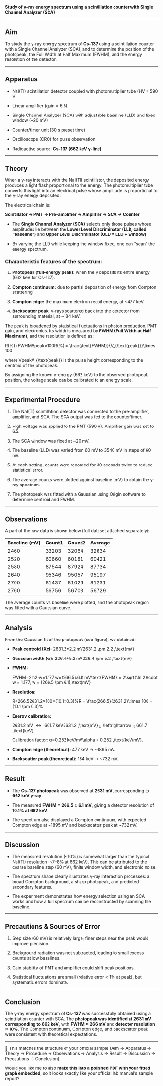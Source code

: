 
**Study of γ-ray energy spectrum using a scintillation counter with Single Channel Analyzer (SCA)**

---

## **Aim**

To study the γ-ray energy spectrum of **Cs-137** using a scintillation counter with a Single Channel Analyzer (SCA), and to determine the position of the photopeak, the Full Width at Half Maximum (FWHM), and the energy resolution of the detector.

---

## **Apparatus**

- NaI(Tl) scintillation detector coupled with photomultiplier tube (HV = 590 V)
    
- Linear amplifier (gain = 6.5)
    
- Single Channel Analyzer (SCA) with adjustable baseline (LLD) and fixed window (~20 mV)
    
- Counter/timer unit (30 s preset time)
    
- Oscilloscope (CRO) for pulse observation
    
- Radioactive source: **Cs-137 (662 keV γ-line)**
    

---

## **Theory**

When a γ-ray interacts with the NaI(Tl) scintillator, the deposited energy produces a light flash proportional to the energy. The photomultiplier tube converts this light into an electrical pulse whose amplitude is proportional to the γ-ray energy deposited.

The electrical chain is:

**Scintillator → PMT → Pre-amplifier → Amplifier → SCA → Counter**

- The **Single Channel Analyzer (SCA)** selects only those pulses whose amplitudes lie between the **Lower Level Discriminator (LLD, called “baseline”)** and **Upper Level Discriminator (ULD = LLD + window)**.
    
- By varying the LLD while keeping the window fixed, one can “scan” the energy spectrum.
    

### Characteristic features of the spectrum:

1. **Photopeak (full-energy peak):** when the γ deposits its entire energy (662 keV for Cs-137).
    
2. **Compton continuum:** due to partial deposition of energy from Compton scattering.
    
3. **Compton edge:** the maximum electron recoil energy, at ~477 keV.
    
4. **Backscatter peak:** γ-rays scattered back into the detector from surrounding material, at ~184 keV.
    

The peak is broadened by statistical fluctuations in photon production, PMT gain, and electronics. Its width is measured by **FWHM (Full Width at Half Maximum)**, and the resolution is defined as:

R(%)=FWHMVpeak×100R(\%) = \frac{\text{FWHM}}{V_{\text{peak}}}\times 100

where VpeakV_{\text{peak}} is the pulse height corresponding to the centroid of the photopeak.

By assigning the known γ-energy (662 keV) to the observed photopeak position, the voltage scale can be calibrated to an energy scale.

---

## **Experimental Procedure**

1. The NaI(Tl) scintillation detector was connected to the pre-amplifier, amplifier, and SCA. The SCA output was fed to the counter/timer.
    
2. High voltage was applied to the PMT (590 V). Amplifier gain was set to 6.5.
    
3. The SCA window was fixed at ~20 mV.
    
4. The baseline (LLD) was varied from 60 mV to 3540 mV in steps of 60 mV.
    
5. At each setting, counts were recorded for 30 seconds twice to reduce statistical error.
    
6. The average counts were plotted against baseline (mV) to obtain the γ-ray spectrum.
    
7. The photopeak was fitted with a Gaussian using Origin software to determine centroid and FWHM.
    

---

## **Observations**

A part of the raw data is shown below (full dataset attached separately):

|Baseline (mV)|Count1|Count2|Average|
|---|---|---|---|
|2460|33203|32064|32634|
|2520|60660|60181|60421|
|2580|87544|87924|87734|
|2640|95346|95057|95197|
|2700|81437|81026|81231|
|2760|56756|56703|56729|

The average counts vs baseline were plotted, and the photopeak region was fitted with a Gaussian curve.

---

## **Analysis**

From the Gaussian fit of the photopeak (see figure), we obtained:

- **Peak centroid (Xc):** 2631.2±2.2 mV2631.2 \pm 2.2 \,\text{mV}
    
- **Gaussian width (w):** 226.4±5.2 mV226.4 \pm 5.2 \,\text{mV}
    
- **FWHM:**
    
    FWHM=2ln⁡2⋅w=1.177 w=(266.5±6.1) mV\text{FWHM} = 2\sqrt{\ln 2}\cdot w = 1.177\, w = (266.5 \pm 6.1)\,\text{mV}
- **Resolution:**
    
    R=266.52631.2×100=(10.1±0.3)%R = \frac{266.5}{2631.2}\times 100 = (10.1 \pm 0.3)\%
- **Energy calibration:**
    
    2631.2 mV    ↔    661.7 keV2631.2 \,\text{mV} \;\; \leftrightarrow \;\; 661.7 \,\text{keV}
    
    Calibration factor: α=0.252 keV/mV\alpha = 0.252 \,\text{keV/mV}.
    
- **Compton edge (theoretical):** 477 keV → ~1895 mV.
    
- **Backscatter peak (theoretical):** 184 keV → ~732 mV.
    

---

## **Result**

- The **Cs-137 photopeak** was observed at **2631 mV**, corresponding to **662 keV γ-ray**.
    
- The measured **FWHM = 266.5 ± 6.1 mV**, giving a detector resolution of **10.1% at 662 keV**.
    
- The spectrum also displayed a Compton continuum, with expected Compton edge at ~1895 mV and backscatter peak at ~732 mV.
    

---

## **Discussion**

- The measured resolution (~10%) is somewhat larger than the typical NaI(Tl) resolution (~7–8% at 662 keV). This can be attributed to the coarse baseline step (60 mV), finite window width, and electronic noise.
    
- The spectrum shape clearly illustrates γ-ray interaction processes: a broad Compton background, a sharp photopeak, and predicted secondary features.
    
- The experiment demonstrates how energy selection using an SCA works and how a full spectrum can be reconstructed by scanning the baseline.
    

---

## **Precautions & Sources of Error**

1. Step size (60 mV) is relatively large; finer steps near the peak would improve precision.
    
2. Background radiation was not subtracted, leading to small excess counts at low baselines.
    
3. Gain stability of PMT and amplifier could shift peak positions.
    
4. Statistical fluctuations are small (relative error < 1% at peak), but systematic errors dominate.
    

---

## **Conclusion**

The γ-ray energy spectrum of **Cs-137** was successfully obtained using a scintillation counter with SCA. The **photopeak was identified at 2631 mV corresponding to 662 keV**, with **FWHM ≈ 266 mV** and **detector resolution ≈ 10%**. The Compton continuum, Compton edge, and backscatter peak were consistent with theoretical expectations.

---

📌 This matches the structure of your official sample (Aim → Apparatus → Theory → Procedure → Observations → Analysis → Result → Discussion → Precautions → Conclusion).

Would you like me to also **make this into a polished PDF with your fitted graph embedded**, so it looks exactly like your official lab manual’s sample report?